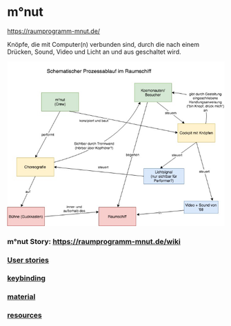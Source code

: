 # m°nut

https://raumprogramm-mnut.de/

Knöpfe, die mit Computer(n) verbunden sind, durch die nach einem Drücken, Sound, Video und Licht an und aus geschaltet wird.

![m0nut Schema](https://github.com/hueper/m0nut/blob/master/m0nut-schema.jpg)

### m°nut Story: https://raumprogramm-mnut.de/wiki
### [User stories](https://github.com/hueper/m0nut/blob/master/User-Stories.md)
### [keybinding](https://github.com/hueper/m0nut/blob/master/keybinding)
### [material](https://github.com/hueper/m0nut/blob/master/material.md)
### [resources](https://github.com/hueper/m0nut/blob/master/resources.md)
